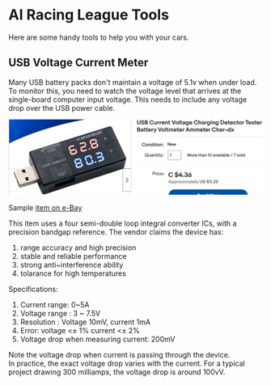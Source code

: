 # AI Racing League Tools

Here are some handy tools to help you with your cars.

## USB Voltage Current Meter

Many USB battery packs don't maintain a voltage of 5.1v when under load.  To monitor this, you need to
watch the voltage level that arrives at the single-board computer input voltage.  This needs
to include any voltage drop over the USB power cable.

![](./../img/usb-voltage-current-meter.png)

Sample [item on e-Bay](https://www.ebay.com/itm/285163085863)

This item uses a four semi-double loop integral converter ICs, with a precision bandgap reference.  The vendor claims
the device has:

1. range accuracy and high precision
2. stable and reliable performance
3. strong anti~interference ability
4. tolarance for high temperatures


Specifications:

1. Current range: 0~5A
2. Voltage range : 3 ~ 7.5V 
3. Resolution : Voltage 10mV, current 1mA
4. Error: voltage <± 1% current <± 2%
5. Voltage drop when measuring current: 200mV

Note the voltage drop when current is passing through the device.  
In practice, the exact voltage drop varies with the current.  For a typical
project drawing 300 milliamps, the voltage drop is around 100vV.

